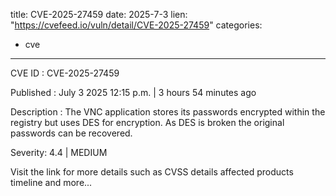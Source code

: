  
title: CVE-2025-27459
date: 2025-7-3
lien: "https://cvefeed.io/vuln/detail/CVE-2025-27459"
categories:
  - cve
---

CVE ID : CVE-2025-27459

Published :  July 3
2025
12:15 p.m. | 3 hours
54 minutes ago

Description : The VNC application stores its passwords encrypted within the registry but uses DES for encryption. As DES is broken
the original passwords can be recovered.

Severity: 4.4 | MEDIUM

Visit the link for more details
such as CVSS details
affected products
timeline
and more...
